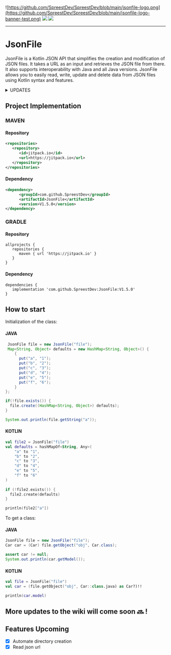 ![https://github.com/SpreestDev/SpreestDev/blob/main/jsonfile-logo.png](https://github.com/SpreestDev/SpreestDev/blob/main/jsonfile-logo-banner-test.png)
[![](https://jitpack.io/v/SpreestDev/JsonFile.svg)](https://jitpack.io/#SpreestDev/JsonFile) [![](https://jitci.com/gh/SpreestDev/JsonFile/svg)](https://jitci.com/gh/SpreestDev/JsonFile)
<hr>

# JsonFile
JsonFile is a Kotlin JSON API that simplifies the creation and modification of JSON files. It takes a URL as an input and retrieves the JSON file from there. It also supports interoperability with Java and all Java versions. JsonFile allows you to easily read, write, update and delete data from JSON files using Kotlin syntax and features.

<details><summary>UPDATES</summary>
<p>

## Updates
| Version | About | Can get it |
|-----:|:---------------:| :----- |
|     V1.5.0| Major update and added YamlFiles              | :white_check_mark: |
|     V1.4.9| Fixed bug about JsonUrl              | :white_check_mark: |
|     V1.4.8| Fixed bug about JsonUrl              | :white_check_mark: |
|     V1.4.7| Fixed bug about JsonUrl              | :white_check_mark: |
|     V1.4.6| JsonUrl added              |:x:|
|     V1.4.4| Added automated Directory creation              |:white_check_mark:|
|     V1.4.3| Dependecy support added              |:white_check_mark:|
## Descriptions
**V1.5.0**
Bug fix and major update, added YamlFile and url, ability to convert from json to yaml and vice versa

**V1.4.9**
Bug fix and release

**V1.4.8**
Bug fix and release

**V1.4.7**
Bug fix and release

**V1.4.6**
Added the possibility to convert Json files fron url to a JsonFile class

**V1.4.4**
Added automated directory creation, to prevent any errors

**V1.4.3**
Dependecy support, so you can use JsonFile in your project

</p>
</details>

## Project Implementation

### MAVEN

#### Repository 
```XML
<repositories>
   <repository>
      <id>jitpack.io</id>
      <url>https://jitpack.io</url>
   </repository>
</repositories>
```

#### Dependency 
```XML
<dependency>
      <groupId>com.github.SpreestDev</groupId>
      <artifactId>JsonFile</artifactId>
      <version>V1.5.0</version>
</dependency>
```

### GRADLE
#### Repository 
```GRADLE
allprojects {
   repositories {
      maven { url 'https://jitpack.io' }
   }
}
```
#### Dependency 
```GRADLE
dependencies {
   implementation 'com.github.SpreestDev:JsonFile:V1.5.0'
}
```

## How to start

Initialization of the class:

#### JAVA
```JAVA
 JsonFile file = new JsonFile("file");
 Map<String, Object> defaults = new HashMap<String, Object>() {
    {
      put("a", "1");
      put("b", "2");
      put("c", "3");
      put("d", "4");
      put("e", "5");
      put("f", "6");
    }
};

if(!file.exists()) {
  file.create((HashMap<String, Object>) defaults);
}

System.out.println(file.getString("a"));
```
#### KOTLIN
```KOTLIN
val file2 = JsonFile("file")
val defaults = hashMapOf<String, Any>(
    "a" to "1",
    "b" to "2",
    "c" to "3",
    "d" to "4",
    "e" to "5",
    "f" to "6"
)
    
if (!file2.exists()) {
  file2.create(defaults)
}

println(file2["a"])
```

To get a class:
#### JAVA
```JAVA
JsonFile file = new JsonFile("file");
Car car = (Car) file.getObject("obj", Car.class);

assert car != null;
System.out.println(car.getModel());
```

#### KOTLIN
```KOTLIN
val file = JsonFile("file")
val car = (file.getObject("obj", Car::class.java) as Car?)!!

println(car.model)
```

## More updates to the wiki will come soon 🔜 !

## Features Upcoming 
- [X] Automate directory creation
- [X] Read json url
